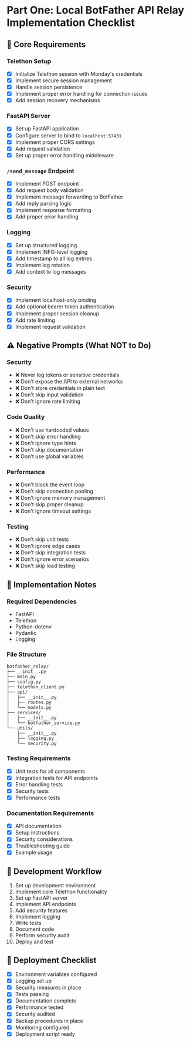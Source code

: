 # Part One: Local BotFather API Relay Implementation Checklist

## 🎯 Core Requirements

### Telethon Setup
- [x] Initialize Telethon session with Monday's credentials
- [x] Implement secure session management
- [x] Handle session persistence
- [x] Implement proper error handling for connection issues
- [x] Add session recovery mechanisms

### FastAPI Server
- [x] Set up FastAPI application
- [x] Configure server to bind to `localhost:57431`
- [x] Implement proper CORS settings
- [x] Add request validation
- [x] Set up proper error handling middleware

### `/send_message` Endpoint
- [x] Implement POST endpoint
- [x] Add request body validation
- [x] Implement message forwarding to BotFather
- [x] Add reply parsing logic
- [x] Implement response formatting
- [x] Add proper error handling

### Logging
- [x] Set up structured logging
- [x] Implement INFO-level logging
- [x] Add timestamp to all log entries
- [x] Implement log rotation
- [x] Add context to log messages

### Security
- [x] Implement localhost-only binding
- [x] Add optional bearer token authentication
- [x] Implement proper session cleanup
- [x] Add rate limiting
- [x] Implement request validation

## ⚠️ Negative Prompts (What NOT to Do)

### Security
- ❌ Never log tokens or sensitive credentials
- ❌ Don't expose the API to external networks
- ❌ Don't store credentials in plain text
- ❌ Don't skip input validation
- ❌ Don't ignore rate limiting

### Code Quality
- ❌ Don't use hardcoded values
- ❌ Don't skip error handling
- ❌ Don't ignore type hints
- ❌ Don't skip documentation
- ❌ Don't use global variables

### Performance
- ❌ Don't block the event loop
- ❌ Don't skip connection pooling
- ❌ Don't ignore memory management
- ❌ Don't skip proper cleanup
- ❌ Don't ignore timeout settings

### Testing
- ❌ Don't skip unit tests
- ❌ Don't ignore edge cases
- ❌ Don't skip integration tests
- ❌ Don't ignore error scenarios
- ❌ Don't skip load testing

## 📝 Implementation Notes

### Required Dependencies
- FastAPI
- Telethon
- Python-dotenv
- Pydantic
- Logging

### File Structure
```
botfather_relay/
├── __init__.py
├── main.py
├── config.py
├── telethon_client.py
├── api/
│   ├── __init__.py
│   ├── routes.py
│   └── models.py
├── services/
│   ├── __init__.py
│   └── botfather_service.py
└── utils/
    ├── __init__.py
    ├── logging.py
    └── security.py
```

### Testing Requirements
- [x] Unit tests for all components
- [x] Integration tests for API endpoints
- [x] Error handling tests
- [x] Security tests
- [x] Performance tests

### Documentation Requirements
- [x] API documentation
- [x] Setup instructions
- [x] Security considerations
- [x] Troubleshooting guide
- [x] Example usage

## 🔄 Development Workflow

1. Set up development environment
2. Implement core Telethon functionality
3. Set up FastAPI server
4. Implement API endpoints
5. Add security features
6. Implement logging
7. Write tests
8. Document code
9. Perform security audit
10. Deploy and test

## 🚀 Deployment Checklist

- [x] Environment variables configured
- [x] Logging set up
- [x] Security measures in place
- [x] Tests passing
- [x] Documentation complete
- [x] Performance tested
- [x] Security audited
- [x] Backup procedures in place
- [x] Monitoring configured
- [x] Deployment script ready